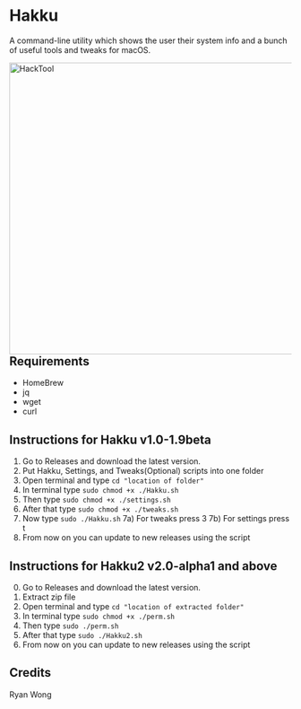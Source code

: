 # Hakku
A command-line utility which shows the user their system info and a bunch of useful tools and tweaks for macOS.

<img src="https://i.imgur.com/SUDUa2r.png" alt="HackTool" align="left" height="520px">

## Requirements

  - HomeBrew
  - jq
  - wget
  - curl

## Instructions for Hakku v1.0-1.9beta

  1) Go to Releases and download the latest version.
  2) Put Hakku, Settings, and Tweaks(Optional) scripts into one folder
  3) Open terminal and type `cd "location of folder"`
  4) In terminal type `sudo chmod +x ./Hakku.sh`
  5) Then type `sudo chmod +x ./settings.sh`
  6) After that type `sudo chmod +x ./tweaks.sh`
  7) Now type `sudo ./Hakku.sh`
  7a) For tweaks press 3
  7b) For settings press t
  8) From now on you can update to new releases using the script

## Instructions for Hakku2 v2.0-alpha1 and above
  0) Go to Releases and download the latest version.
  1) Extract zip file
  2) Open terminal and type `cd "location of extracted folder"`
  3) In terminal type `sudo chmod +x ./perm.sh`
  4) Then type `sudo ./perm.sh`
  5) After that type `sudo ./Hakku2.sh`
  6) From now on you can update to new releases using the script

## Credits
Ryan Wong
